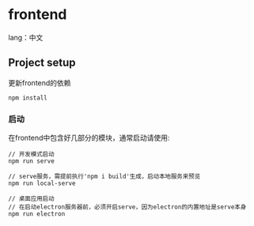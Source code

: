# frontend
lang：中文

## Project setup
更新frontend的依赖
```
npm install
```

### 启动
在frontend中包含好几部分的模块，通常启动请使用:
```
// 开发模式启动
npm run serve

// serve服务，需提前执行'npm i build'生成，启动本地服务来预览
npm run local-serve 

// 桌面应用启动
// 在启动electron服务器前，必须开启serve，因为electron的内置地址是serve本身
npm run electron 
```